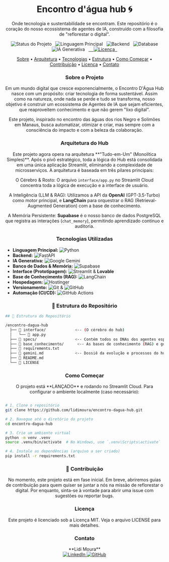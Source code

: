 <div align="center">

# Encontro d'água hub 🌀
Onde tecnologia e sustentabilidade se encontram. Este repositório é o coração do nosso ecossistema de agentes de IA, construído com a filosofia de "reflorestar o digital".

</div>

<p align="center">
  <img src="https://img.shields.io/badge/Status-LANÇADO-28A745" alt="Status do Projeto">
  <img src="https://img.shields.io/badge/Linguagem-Python-556B2F?logo=python&logoColor=white" alt="Linguagem Principal">
  <img src="https://img.shields.io/badge/Backend-Streamlit-556B2F?logo=streamlit&logoColor=white" alt="Backend">
  <img src="https://img.shields.io/badge/Database-Supabase-A0522D?logo=supabase&logoColor=white" alt="Database">
  <img src="https://img.shields.io/badge/AI-OpenAI-000000?logo=openai&logoColor=white" alt="IA Generativa">
  <a href="LICENSE">
    <img src="https://img.shields.io/badge/License-MIT-yellow.svg" alt="Licença">
  </a>
</p>

<p align="center">
<a href="#-sobre-o-projeto">Sobre</a> •
<a href="#-arquitetura-do-hub">Arquitetura</a> •
<a href="#-tecnologias-utilizadas">Tecnologias</a> •
<a href="#-estrutura-do-repositório">Estrutura</a> •
<a href="#-como-começar">Como Começar</a> •
<a href="#-contribuição">Contribuição</a> •
<a href="#-licença">Licença</a> •
<a href="#-contato">Contato</a>
</p>

<h3 align= "center"> Sobre o Projeto </h3>
<div align= "center">Em um mundo digital que cresce exponencialmente, o Encontro D'Água Hub nasce com um propósito: criar tecnologia de forma sustentável. Assim como na natureza, onde nada se perde e tudo se transforma, nosso objetivo é construir um ecossistema de Agentes de IA que sejam eficientes, que reaproveitem conhecimento e que não gerem "lixo digital".

Este projeto, inspirado no encontro das águas dos rios Negro e Solimões em Manaus, busca automatizar, otimizar e criar, mas sempre com a consciência do impacto e com a beleza da colaboração. </div>

<h3 align= "center"> Arquitetura do Hub </h3>
<div align= "center">Este projeto agora opera na arquitetura **"Tudo-em-Um" (Monolítica Simples)**. Após o pivô estratégico, toda a lógica do Hub está consolidada em uma única aplicação Streamlit, eliminando a complexidade de microsserviços. A arquitetura é baseada em três pilares principais:

O Cérebro & Rosto: O arquivo `interface/app.py` no Streamlit Cloud concentra toda a lógica de execução e a interface de usuário.

A Inteligência (LLM & RAG): Utilizamos a API da **OpenAI** (GPT-3.5-Turbo) como motor principal, e **LangChain** para orquestrar o RAG (Retrieval-Augmented Generation) com a base de conhecimento.

A Memória Persistente: **Supabase** é o nosso banco de dados PostgreSQL que registra as interações (`chat_memory`), permitindo aprendizado contínuo e auditoria. </div>


<h3 align= "center"> Tecnologias Utilizadas </h3>
<div align= "justify">
  
-   **Linguagem Principal:** ![Python](https://img.shields.io/badge/Python-556B2F?style=for-the-badge&logo=python&logoColor=white)
-   **Backend:** ![FastAPI](https://img.shields.io/badge/FastAPI-556B2F?style=for-the-badge&logo=fastapi&logoColor=white)
-   **IA Generativa:** ![Google Gemini](https://img.shields.io/badge/Google%20Gemini-C46210?style=for-the-badge&logo=google&logoColor=white)
-   **Banco de Dados & Memória:** ![Supabase](https://img.shields.io/badge/Supabase-A0522D?style=for-the-badge&logo=supabase&logoColor=white)
-   **Interface (Prototipagem):** ![Streamlit](https://img.shields.io/badge/Streamlit-C46210?style=for-the-badge&logo=streamlit&logoColor=white) & **Lovable**
-   **Base de Conhecimento (RAG):** ![LangChain](https://img.shields.io/badge/LangChain-556B2F?style=for-the-badge&logo=langchain&logoColor=white)
-   **Hospedagem:** ![Hostinger](https://img.shields.io/badge/Hostinger-A0522D?style=for-the-badge&logo=hostinger&logoColor=white)
-   **Versionamento:** ![Git](https://img.shields.io/badge/Git-778899?style=for-the-badge&logo=git&logoColor=white) & ![GitHub](https://img.shields.io/badge/GitHub-778899?style=for-the-badge&logo=github&logoColor=white)
-   **Automação (CI/CD):** ![GitHub Actions](https://img.shields.io/badge/GitHub%20Actions-778899?style=for-the-badge&logo=githubactions&logoColor=white)</div>


<h3 align= "center"> 📁 Estrutura do Repositório </h3>

```bash
## 📁 Estrutura do Repositório

/encontro-dagua-hub
  ├── 📂 interface/             <-- (O cérebro do hub)
  │   └── 📄 app.py
  ├── 📂 specs/                 <-- Contém todos os DNAs dos agentes especialistas (.md)
  ├── 📂 base_conhecimento/      <-- As bases de conhecimento (RAG) e guias do hub
  ├── 📄 requirements.txt
  ├── 📄 gemini.md              <-- Dossiê da evolução e processos do hub
  ├── 📄 README.md
  └── 📄 LICENSE  
 ```

<h3 align= "center"> Como Começar </h3>
<div align= "center"> O projeto está **LANÇADO** e rodando no Streamlit Cloud. Para configurar o ambiente localmente (caso necessário): </div>


``` bash

# 1. Clone o repositório
git clone https://github.com/lidimoura/encontro-dagua-hub.git

# 2. Navegue até o diretório do projeto
cd encontro-dagua-hub

# 3. Crie um ambiente virtual
python -m venv .venv
source .venv/bin/activate  # No Windows, use `.venv\Scripts\activate`

# 4. Instale as dependências (arquivo a ser criado)
pip install -r requirements.txt
```
<h3 align= "center"> 🤝 Contribuição </h3>
<div align= "center">No momento, este projeto está em fase inicial. Em breve, abriremos guias de contribuição para quem quiser se juntar a nós na missão de reflorestar o digital. Por enquanto, sinta-se à vontade para abrir uma issue com sugestões ou reportar bugs. </div>

<h3 align= "center">  Licença </h3>
<div align= "center">Este projeto é licenciado sob a Licença MIT. Veja o arquivo LICENSE para mais detalhes.

<h3 align= "center">  Contato </h3>
<div align="center">
<p align="center">
  **Lidi Moura**
  <br>
  <a href="https://www.linkedin.com/in/lidimoura/">
    <img src="https://img.shields.io/badge/LinkedIn-6699CC?style=for-the-badge&logo=linkedin&logoColor=white" alt="LinkedIn">
  </a>
  <a href="https://github.com/lidimoura">
    <img src="https://img.shields.io/badge/GitHub-778899?style=for-the-badge&logo=github&logoColor=white" alt="GitHub">
  </a>
</p>
